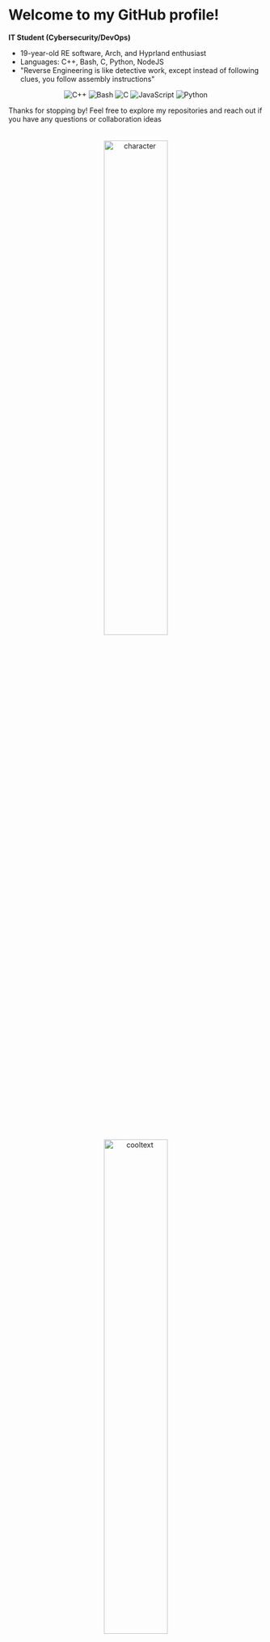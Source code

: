 # Welcome to my GitHub profile!

**IT Student (Cybersecurity/DevOps)**

- 19-year-old RE software, Arch, and Hyprland enthusiast
- Languages: C++, Bash, C, Python, NodeJS
- "Reverse Engineering is like detective work, except instead of following clues, you follow assembly instructions"

<p align="center">
  <img src="https://img.shields.io/badge/C%2B%2B-c9008a?logo=c%2B%2B&logoColor=white" alt="C++"/>
  <img src="https://img.shields.io/badge/Bash-c9008a?logo=gnu-bash&logoColor=white" alt="Bash"/>
  <img src="https://img.shields.io/badge/C-c9008a?logo=c&logoColor=white" alt="C"/>
  <img src="https://img.shields.io/badge/JavaScript-c9008a?logo=javascript&logoColor=white" alt="JavaScript"/>
  <img src="https://img.shields.io/badge/Python-c9008a?logo=python&logoColor=white" alt="Python"/>
</p>

Thanks for stopping by! Feel free to explore my repositories and reach out if you have any questions or collaboration ideas

<p align="center">
  <img src="https://static.wikia.nocookie.net/umineko/images/e/e7/Eri_a11_.png/revision/latest?cb=20130528195448&path-prefix=es" alt="character" style="width: 50%; margin-top: 20px;"/>
  <img src="https://cdn.discordapp.com/attachments/759495663275999283/1332144027901886595/cooltext474599230905967.png?ex=67942f4e&is=6792ddce&hm=af1827b3d116a6b081acf99154a45fa06c35a76d806fa3a07fea0a8db6d025a1&" alt="cooltext" style="width: 50%; margin-top: 20px;"/>
</p>
